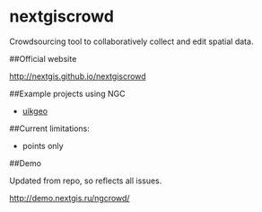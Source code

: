 nextgiscrowd
============

Crowdsourcing tool to collaboratively collect and edit spatial data.

##Official website

http://nextgis.github.io/nextgiscrowd

##Example projects using NGC

* [uikgeo](http://uikgeo.ru)

##Current limitations:

* points only

##Demo

Updated from repo, so reflects all issues.

http://demo.nextgis.ru/ngcrowd/

